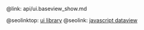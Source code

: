 @link: api/ui.baseview_show.md

@seolinktop: [ui library](https://webix.com)
@seolink: [javascript dataview](https://webix.com/widget/dataview/)